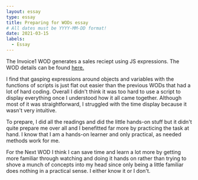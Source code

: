 ```yaml
---
layout: essay
type: essay
title: Preparing for WODs essay
# All dates must be YYYY-MM-DD format!
date: 2021-03-15
labels:
  - Essay
---
```


The Invoice1 WOD generates a sales reciept using JS expressions. The WOD details can be found [here.](https://dport96.github.io/ITM352/morea/060.expressions-operators/experience-invoice1.html)

I find that gasping expressions around objects and variables with the functions of scripts is just flat out easier than the previous WODs that had a lot of hard coding. Overall I didn't think it was too hard to use a script to display everything once I understood how it all came together. Although most of it was straightforward, I struggled with the time display because it wasn't very intuitive.

To prepare, I did all the readings and did the little hands-on stuff but it didn't quite prepare me over all and I benefitted far more by practicing the task at hand. I know that I am a hands-on learner and only practical, as needed methods work for me.

For the Next WOD I think I can save time and learn a lot more by getting more familiar through watching and doing it hands on rather than trying to shove a munch of concepts into my head since only being a little familiar does nothing in a practical sense. I either know it or I don't.
